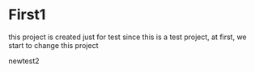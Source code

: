 # First1
this project is created just for test
since this is a test project, at first, we start to change this project

newtest2
